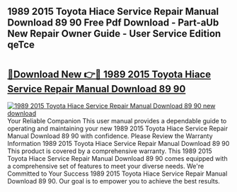 ## 1989 2015 Toyota Hiace Service Repair Manual Download 89 90 Free Pdf Download - Part-aUb New Repair Owner Guide - User Service Edition qeTce

# <h2><a href="http://bc84410.oget.top/?id=1989+2015+Toyota+Hiace+Service+Repair+Manual+Download+89+90">🔗Download New 👉🔴 1989 2015 Toyota Hiace Service Repair Manual Download 89 90</a></h2>

[![1989 2015 Toyota Hiace Service Repair Manual Download 89 90 new download](https://i.imgur.com/5g1atiW.png)](http://bc84410.oget.top/?id=1989+2015+Toyota+Hiace+Service+Repair+Manual+Download+89+90)
Your Reliable Companion This user manual provides a dependable guide to operating and maintaining your new 1989 2015 Toyota Hiace Service Repair Manual Download 89 90 with confidence. Please Review the Warranty Information 1989 2015 Toyota Hiace Service Repair Manual Download 89 90 This product is covered by a comprehensive warranty. This 1989 2015 Toyota Hiace Service Repair Manual Download 89 90 comes equipped with a comprehensive set of features to meet your diverse needs. We're Committed to Your Success 1989 2015 Toyota Hiace Service Repair Manual Download 89 90. Our goal is to empower you to achieve the best results.
